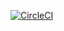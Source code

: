 [![CircleCI](https://dl.circleci.com/status-badge/img/circleci/PkCmG2MpfacdRogv3iFf3i/NpS1xuRavXjGHE2vbD794f/tree/main.svg?style=shield)](https://dl.circleci.com/status-badge/redirect/circleci/PkCmG2MpfacdRogv3iFf3i/NpS1xuRavXjGHE2vbD794f/tree/main)